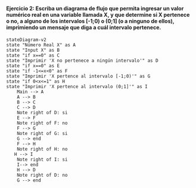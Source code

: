 #### Ejercicio 2: Escriba un diagrama de flujo que permita ingresar un valor numérico real en una variable llamada X, y que determine si X pertenece o no, a alguno de los intervalos [-1;0) o (0;1] (o a ninguno de ellos), imprimiendo un mensaje que diga a cuál intervalo pertenece.

```mermaid
stateDiagram-v2
state "Número Real X" as A
state "Input X" as B
state "if x==0" as C
state "Imprimir 'X no pertenece a ningún intervalo'" as D
state "if x==0" as E
state "if -1<=x<0" as F
state "Imprimir 'X pertence al intervalo [-1;0)'" as G
state "if 0<x<=1" as H
state "Imprimir 'X pertence al intervalo (0;1]'" as I
    Main --> A
    A --> B
    B --> C
    C --> D
    Note right of D: si
    E --> F
    Note right of F: no
    F --> G
    Note right of G: si
    G --> end
    F --> H
    Note right of H: no
   H --> I
    Note right of I: si
    I--> end
    H --> D
    Note right of D: no
    G --> end
```
